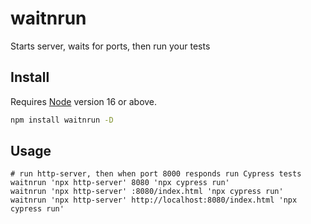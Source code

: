 # waitnrun

Starts server, waits for ports, then run your tests

## Install

Requires [Node](https://nodejs.org/en/) version 16 or above.

```sh
npm install waitnrun -D
```

## Usage

```shell
# run http-server, then when port 8000 responds run Cypress tests
waitnrun 'npx http-server' 8080 'npx cypress run'
waitnrun 'npx http-server' :8080/index.html 'npx cypress run'
waitnrun 'npx http-server' http://localhost:8080/index.html 'npx cypress run'
```
